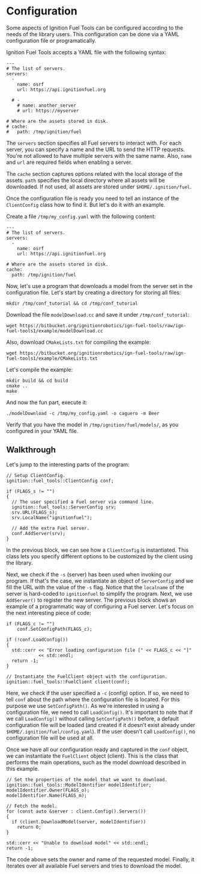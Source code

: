 Configuration
=============

Some aspects of Ignition Fuel Tools can be configured according to the needs of
the library users. This configuration can be done via a YAML configuration file
or programatically.

Ignition Fuel Tools accepts a YAML file with the following syntax:

```
---
# The list of servers.
servers:
  -
    name: osrf
    url: https://api.ignitionfuel.org

  # -
    # name: another_server
    # url: https://myserver

# Where are the assets stored in disk.
# cache:
#   path: /tmp/ignition/fuel
```

The `servers` section specifies all Fuel servers to interact with.
For each server, you can specify a name and the URL to send the HTTP requests.
You're not allowed to have multiple servers with the same name. Also, `name` and
`url` are required fields when enabling a server.

The `cache` section captures options related with the local storage of the
assets. `path` specifies the local directory where all assets will be
downloaded. If not used, all assets are stored under `$HOME/.ignition/fuel`.

Once the configuration file is ready you need to tell an instance of the
`ClientConfig` class how to find it. But let's do it with an example.

Create a file `/tmp/my_config.yaml` with the following content:

```
---
# The list of servers.
servers:
  -
    name: osrf
    url: https://api.ignitionfuel.org

# Where are the assets stored in disk.
cache:
  path: /tmp/ignition/fuel
```

Now, let's use a program that downloads a model from the server set in the
configuration file. Let's start by creating a directory for storing all files:

```
mkdir /tmp/conf_tutorial && cd /tmp/conf_tutorial
```

Download the file `modelDownload.cc` and save it under `/tmp/conf_tutorial`:

```
wget https://bitbucket.org/ignitionrobotics/ign-fuel-tools/raw/ign-fuel-tools1/example/modelDownload.cc
```

Also, download `CMakeLists.txt` for compiling the example:

```
wget https://bitbucket.org/ignitionrobotics/ign-fuel-tools/raw/ign-fuel-tools1/example/CMakeLists.txt
```

Let's compile the example:

```
mkdir build && cd build
cmake ..
make
```

And now the fun part, execute it:

```
./modelDownload -c /tmp/my_config.yaml -o caguero -m Beer
```

Verify that you have the model in `/tmp/ignition/fuel/models/`, as you
configured in your YAML file.


## Walkthrough

Let's jump to the interesting parts of the program:

```
// Setup ClientConfig.
ignition::fuel_tools::ClientConfig conf;

if (FLAGS_s != "")
{
  // The user specified a Fuel server via command line.
  ignition::fuel_tools::ServerConfig srv;
  srv.URL(FLAGS_s);
  srv.LocalName("ignitionfuel");

  // Add the extra Fuel server.
  conf.AddServer(srv);
}
```

In the previous block, we can see how a `ClientConfig` is instantiated. This
class lets you specify different options to be customized by the client using
the library.

Next, we check if the `-s` (server) has been used when invoking our program.
If that's the case, we instantiate an object of `ServerConfig` and we fill the
URL with the value of the `-s` flag. Notice that the `localname` of the server
is hard-coded to `ignitionfuel` to simplify the program. Next, we use
`AddServer()` to register the new server. The previous block shows an example
of a programmatic way of configuring a Fuel server. Let's focus on the next
interesting piece of code:

```
if (FLAGS_c != "")
    conf.SetConfigPath(FLAGS_c);

if (!conf.LoadConfig())
{
  std::cerr << "Error loading configuration file [" << FLAGS_c << "]"
            << std::endl;
  return -1;
}

// Instantiate the FuelClient object with the configuration.
ignition::fuel_tools::FuelClient client(conf);
```

Here, we check if the user specified a `-c` (config) option. If so, we need to
tell `conf` about the path where the configuration file is located. For this
purpose we use `SetConfigPath()`. As we're interested in using a configuration
file, we need to call `LoadConfig()`. It's important to note that if we call
`LoadConfig()` without calling `SetConfigPath()` before, a default configuration
file will be loaded (and created if it doesn't exist already under
`$HOME/.ignition/fuel/config.yaml`). If the user doesn't call `LoadConfig()`, no
configuration file will be used at all.

Once we have all our configuration ready and captured in the `conf` object,
we can instantiate the `FuelClient` object (client). This is the class that
performs the main operations, such as the model download described in this
example.

```
// Set the properties of the model that we want to download.
ignition::fuel_tools::ModelIdentifier modelIdentifier;
modelIdentifier.Owner(FLAGS_o);
modelIdentifier.Name(FLAGS_m);

// Fetch the model.
for (const auto &server : client.Config().Servers())
{
  if (client.DownloadModel(server, modelIdentifier))
    return 0;
}

std::cerr << "Unable to download model" << std::endl;
return -1;
```

The code above sets the owner and name of the requested model. Finally, it
iterates over all available Fuel servers and tries to download the model.

